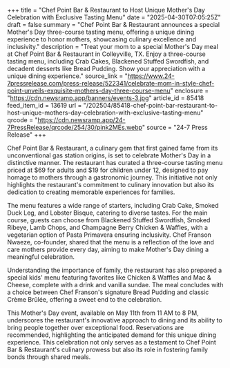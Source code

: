 +++
title = "Chef Point Bar & Restaurant to Host Unique Mother's Day Celebration with Exclusive Tasting Menu"
date = "2025-04-30T07:05:25Z"
draft = false
summary = "Chef Point Bar & Restaurant announces a special Mother's Day three-course tasting menu, offering a unique dining experience to honor mothers, showcasing culinary excellence and inclusivity."
description = "Treat your mom to a special Mother's Day meal at Chef Point Bar & Restaurant in Colleyville, TX. Enjoy a three-course tasting menu, including Crab Cakes, Blackened Stuffed Swordfish, and decadent desserts like Bread Pudding. Show your appreciation with a unique dining experience."
source_link = "https://www.24-7pressrelease.com/press-release/522341/celebrate-mom-in-style-chef-point-unveils-exquisite-mothers-day-three-course-menu"
enclosure = "https://cdn.newsramp.app/banners/events-3.jpg"
article_id = 85418
feed_item_id = 13619
url = "/202504/85418-chef-point-bar-restaurant-to-host-unique-mothers-day-celebration-with-exclusive-tasting-menu"
qrcode = "https://cdn.newsramp.app/24-7PressRelease/qrcode/254/30/pink2MEs.webp"
source = "24-7 Press Release"
+++

<p>Chef Point Bar & Restaurant, a culinary gem that first gained fame from its unconventional gas station origins, is set to celebrate Mother's Day in a distinctive manner. The restaurant has curated a three-course tasting menu priced at $69 for adults and $19 for children under 12, designed to pay homage to mothers through a gastronomic journey. This initiative not only highlights the restaurant's commitment to culinary innovation but also its dedication to creating memorable experiences for families.</p><p>The menu features a wide range of starters, including Crab Cake, Smoked Duck Leg, and Lobster Bisque, catering to diverse tastes. For the main course, guests can choose from Blackened Stuffed Swordfish, Smoked Ribeye, Lamb Chops, and Champagne Berry Chicken & Waffles, with a vegetarian option of Pasta Primavera ensuring inclusivity. Chef Franson Nwaeze, co-founder, shared that the menu is a reflection of the love and care mothers provide every day, aiming to make Mother's Day dining a meaningful celebration.</p><p>Understanding the importance of family, the restaurant has also prepared a special kids' menu featuring favorites like Chicken & Waffles and Mac & Cheese, complete with a drink and vanilla sundae. The meal concludes with a choice between Chef Franson's signature Bread Pudding and classic Crème Brûlée, offering a sweet end to the celebration.</p><p>This Mother's Day event, available on May 11th from 11 AM to 8 PM, underscores the restaurant's innovative approach to dining and its ability to bring people together over exceptional food. Reservations are recommended, highlighting the anticipated demand for this unique dining experience. This celebration not only serves as a testament to Chef Point Bar & Restaurant's culinary prowess but also its role in fostering family bonds through shared meals.</p>